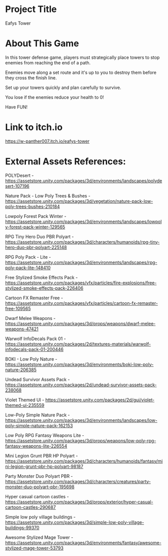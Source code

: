 # Project Title

Eafys Tower

# About This Game

In this tower defense game, players must strategically place towers to stop enemies from reaching the end of a path.

Enemies move along a set route and it's up to you to destroy them before they cross the finish line. 

Set up your towers quickly and plan carefully to survive.

You lose if the enemies reduce your health to 0! 

Have FUN!

# Link to itch.io

https://w-panther007.itch.io/eafys-tower

# External Assets References:

POLYDesert - https://assetstore.unity.com/packages/3d/environments/landscapes/polydesert-107196

Nature Pack - Low Poly Trees & Bushes - https://assetstore.unity.com/packages/3d/vegetation/nature-pack-low-poly-trees-bushes-210184

Lowpoly Forest Pack Winter - https://assetstore.unity.com/packages/3d/environments/landscapes/lowpoly-forest-pack-winter-129565

RPG Tiny Hero Duo PBR Polyart - https://assetstore.unity.com/packages/3d/characters/humanoids/rpg-tiny-hero-duo-pbr-polyart-225148

RPG Poly Pack - Lite - https://assetstore.unity.com/packages/3d/environments/landscapes/rpg-poly-pack-lite-148410

Free Stylized Smoke Effects Pack - https://assetstore.unity.com/packages/vfx/particles/fire-explosions/free-stylized-smoke-effects-pack-226406

Cartoon FX Remaster Free - https://assetstore.unity.com/packages/vfx/particles/cartoon-fx-remaster-free-109565

Dwarf Melee Weapons - https://assetstore.unity.com/packages/3d/props/weapons/dwarf-melee-weapons-47421

Warwolf InfoDecals Pack 01 - https://assetstore.unity.com/packages/2d/textures-materials/warwolf-infodecals-pack-01-200446

BOKI - Low Poly Nature - https://assetstore.unity.com/packages/3d/environments/boki-low-poly-nature-206385

Undead Survivor Assets Pack - https://assetstore.unity.com/packages/2d/undead-survivor-assets-pack-238068

Violet Themed UI - https://assetstore.unity.com/packages/2d/gui/violet-themed-ui-235559

Low-Poly Simple Nature Pack - https://assetstore.unity.com/packages/3d/environments/landscapes/low-poly-simple-nature-pack-162153

Low Poly RPG Fantasy Weapons Lite - https://assetstore.unity.com/packages/3d/props/weapons/low-poly-rpg-fantasy-weapons-lite-226554

Mini Legion Grunt PBR HP Polyart - https://assetstore.unity.com/packages/3d/characters/humanoids/fantasy/mini-legion-grunt-pbr-hp-polyart-98187

Party Monster Duo Polyart PBR - https://assetstore.unity.com/packages/3d/characters/creatures/party-monster-duo-polyart-pbr-195698

Hyper casual cartoon castles - https://assetstore.unity.com/packages/3d/props/exterior/hyper-casual-cartoon-castles-290687

Simple low poly village buildings - https://assetstore.unity.com/packages/3d/simple-low-poly-village-buildings-99370

Awesome Stylized Mage Tower - https://assetstore.unity.com/packages/3d/environments/fantasy/awesome-stylized-mage-tower-53793

